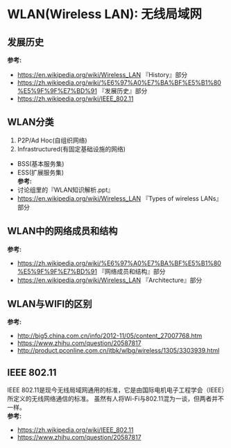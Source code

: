 # WLAN(Wireless LAN): 无线局域网

## 发展历史
**参考:**
- https://en.wikipedia.org/wiki/Wireless_LAN 『History』部分
- https://zh.wikipedia.org/wiki/%E6%97%A0%E7%BA%BF%E5%B1%80%E5%9F%9F%E7%BD%91 『发展历史』部分
- https://zh.wikipedia.org/wiki/IEEE_802.11

## WLAN分类
1. P2P/Ad Hoc(自组织网络)
2. Infrastructured(有固定基础设施的网络)
  - BSS(基本服务集)
  - ESS(扩展服务集)</br>
**参考:**
- 讨论组里的『WLAN知识解析.ppt』
- https://en.wikipedia.org/wiki/Wireless_LAN 『Types of wireless LANs』部分

## WLAN中的网络成员和结构
**参考:**
- https://zh.wikipedia.org/wiki/%E6%97%A0%E7%BA%BF%E5%B1%80%E5%9F%9F%E7%BD%91  『网络成员和结构』部分
- https://en.wikipedia.org/wiki/Wireless_LAN 『Architecture』部分

## WLAN与WIFI的区别
**参考:**
- http://big5.china.com.cn/info/2012-11/05/content_27007768.htm
- https://www.zhihu.com/question/20587817
- http://product.pconline.com.cn/itbk/wlbg/wireless/1305/3303939.html

## IEEE 802.11
IEEE 802.11是现今无线局域网通用的标准，它是由国际电机电子工程学会（IEEE）所定义的无线网络通信的标准。
虽然有人将Wi-Fi与802.11混为一谈，但两者并不一样。</br>
**参考:**
- https://zh.wikipedia.org/wiki/IEEE_802.11
- https://www.zhihu.com/question/20587817
